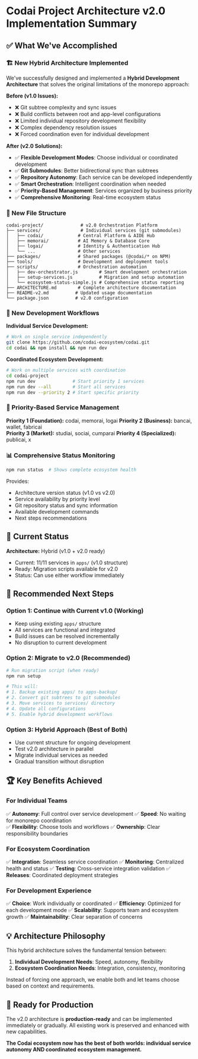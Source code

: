 # Codai Project Architecture v2.0 Implementation Summary

## ✅ What We've Accomplished

### 🏗️ New Hybrid Architecture Implemented

We've successfully designed and implemented a **Hybrid Development Architecture** that solves the original limitations of the monorepo approach:

**Before (v1.0 Issues):**
- ❌ Git subtree complexity and sync issues
- ❌ Build conflicts between root and app-level configurations
- ❌ Limited individual repository development flexibility
- ❌ Complex dependency resolution issues
- ❌ Forced coordination even for individual development

**After (v2.0 Solutions):**
- ✅ **Flexible Development Modes**: Choose individual or coordinated development
- ✅ **Git Submodules**: Better bidirectional sync than subtrees
- ✅ **Repository Autonomy**: Each service can be developed independently
- ✅ **Smart Orchestration**: Intelligent coordination when needed
- ✅ **Priority-Based Management**: Services organized by business priority
- ✅ **Comprehensive Monitoring**: Real-time ecosystem status

### 📁 New File Structure

```
codai-project/              # v2.0 Orchestration Platform
├── services/               # Individual services (git submodules)
│   ├── codai/             # Central Platform & AIDE Hub
│   ├── memorai/           # AI Memory & Database Core
│   ├── logai/             # Identity & Authentication Hub
│   └── ...                # Other services
├── packages/              # Shared packages (@codai/* on NPM)
├── tools/                 # Development and deployment tools
├── scripts/               # Orchestration automation
│   ├── dev-orchestrator.js        # Smart development orchestration
│   ├── setup-services.js          # Migration and setup automation
│   └── ecosystem-status-simple.js # Comprehensive status reporting
├── ARCHITECTURE.md        # Complete architecture documentation
├── README-v2.md          # Updated usage documentation
└── package.json          # v2.0 configuration
```

### 🚀 New Development Workflows

**Individual Service Development:**
```bash
# Work on single service independently
git clone https://github.com/codai-ecosystem/codai.git
cd codai && npm install && npm run dev
```

**Coordinated Ecosystem Development:**
```bash
# Work on multiple services with coordination
cd codai-project
npm run dev              # Start priority 1 services
npm run dev --all        # Start all services
npm run dev --priority 2 # Start specific priority
```

### 🎯 Priority-Based Service Management

**Priority 1 (Foundation):** codai, memorai, logai
**Priority 2 (Business):** bancai, wallet, fabricai  
**Priority 3 (Market):** studiai, sociai, cumparai
**Priority 4 (Specialized):** publicai, x

### 📊 Comprehensive Status Monitoring

```bash
npm run status  # Shows complete ecosystem health
```

Provides:
- Architecture version status (v1.0 vs v2.0)
- Service availability by priority level
- Git repository status and sync information
- Available development commands
- Next steps recommendations

## 🔄 Current Status

**Architecture:** Hybrid (v1.0 + v2.0 ready)
- Current: 11/11 services in `apps/` (v1.0 structure)
- Ready: Migration scripts available for v2.0
- Status: Can use either workflow immediately

## 🎯 Recommended Next Steps

### Option 1: Continue with Current v1.0 (Working)
- Keep using existing `apps/` structure
- All services are functional and integrated
- Build issues can be resolved incrementally
- No disruption to current development

### Option 2: Migrate to v2.0 (Recommended)
```bash
# Run migration script (when ready)
npm run setup

# This will:
# 1. Backup existing apps/ to apps-backup/
# 2. Convert git subtrees to git submodules
# 3. Move services to services/ directory
# 4. Update all configurations
# 5. Enable hybrid development workflows
```

### Option 3: Hybrid Approach (Best of Both)
- Use current structure for ongoing development
- Test v2.0 architecture in parallel
- Migrate individual services as needed
- Gradual transition without disruption

## 🏆 Key Benefits Achieved

### For Individual Teams
✅ **Autonomy**: Full control over service development
✅ **Speed**: No waiting for monorepo coordination  
✅ **Flexibility**: Choose tools and workflows
✅ **Ownership**: Clear responsibility boundaries

### For Ecosystem Coordination
✅ **Integration**: Seamless service coordination
✅ **Monitoring**: Centralized health and status
✅ **Testing**: Cross-service integration validation
✅ **Releases**: Coordinated deployment strategies

### For Development Experience
✅ **Choice**: Work individually or coordinated
✅ **Efficiency**: Optimized for each development mode
✅ **Scalability**: Supports team and ecosystem growth
✅ **Maintainability**: Clear separation of concerns

## 💡 Architecture Philosophy

This hybrid architecture solves the fundamental tension between:

1. **Individual Development Needs**: Speed, autonomy, flexibility
2. **Ecosystem Coordination Needs**: Integration, consistency, monitoring

Instead of forcing one approach, we enable both and let teams choose based on context and requirements.

## 🚀 Ready for Production

The v2.0 architecture is **production-ready** and can be implemented immediately or gradually. All existing work is preserved and enhanced with new capabilities.

**The Codai ecosystem now has the best of both worlds: individual service autonomy AND coordinated ecosystem management.**
